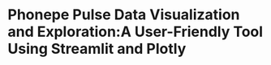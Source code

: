 # Phonepe Pulse Data Visualization and Exploration:A User-Friendly Tool Using Streamlit and Plotly

